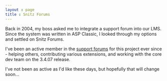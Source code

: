 ```yaml
---
layout : page
title : Snitz Forums
---
```

<p>Back in 2004, my boss asked me to integrate a support forum into our LMS. Since the system was written in ASP Classic, I looked through my options and settled on Snitz Forums.</p>
<p>I've been an active member in the <a href="https://forum.snitz.com/forum/">support forums</a> for this project ever since - helping others, contributing various extensions, and working with the core dev team on the 3.4.07 release.</p>
<p>I've not been as active as I'd like these days, but hopefully that will change soon&hellip;</p>